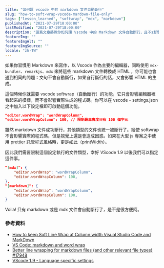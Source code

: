 ```yaml
---
title: "如何讓 vscode 中的 markdown 文件自動斷行"
slug: "how-to-soft-wrap-vscode-mardown-file-only"
tags: ["lesson_learned", "softwrap", "mdx", "markdown"]
publishedAt: "2021-07-29T18:00:00"
lastModified: "2021-07-29T18:00:00"
description: "這篇文章將教你如何讓 Vscode 中的 Markdown 文件自動斷行，且不s影響其他文件"
featureImg: ""
featureImgAlt: ""
featureImgSource: ""
locale: "zh-TW"
---
```



如果你習慣用 Markdown 來寫作，以 Vscode 作為主要的編輯器，同時使用 `mdx-bundler`、`remarkjs`、`mdx` 來將這些 markdown 文件轉換成 HTML ，你可能也會遇到相同的問題：文句不會自動斷行，如果自行斷行的話，又會影響 HTML 的生成。

這個時候你就需要 vscode softwrap（自動斷行）的功能，它只會影響編輯器裡看起來的模樣，而不會影響實際生成的程式碼。你可以在 vscode - settings.json之中加入以下設定檔即可啟動這個功能。

```json
"editor.wordWrap": "wordWrapColumn",
"editor.wordWrapColumn": 100, // 限制最高寬度只有 100 個字元
```

雖然 markdown 文件成功斷行，其他類型的文件也統一被斷行了。縱使 softwrap 不會影響實際的程式碼，但是視覺上還是會造成困惑。如果在大型 js 專案之中使用 prettier 託管程式風格時，更是如此（printWidth）。

因此我們需要限制這個設定執行的文件類型，幸好 VScode 1.9 以後我們可以指定這件事。

```json
"[mdx]": {
	"editor.wordWrap": "wordWrapColumn",
	"editor.wordWrapColumn": 100,
},
"[markdown]": {
	"editor.wordWrap": "wordWrapColumn",
	"editor.wordWrapColumn": 100,
}
```

Voila! 只有 markdown 或是 mdx 文件會自動斷行了，是不是很方便阿。


### 參考資料

- [How to keep Soft Line Wrap at Column width Visual Studio Code and MarkDown](https://jonathanmh.com/keep-soft-line-wrap-column-width-visual-studio-code-markdown/)
- [VS Code: markdown and word wrap](https://jmarcher.io/vs-code-markdown-and-word-wrap/)
- [Better line wrapping for markdown files (and other relevant file types) #17948](https://github.com/microsoft/vscode/issues/17948)
- [VScode 1.9 - Language specific settings](https://code.visualstudio.com/updates/v1_9#_language-specific-settings)